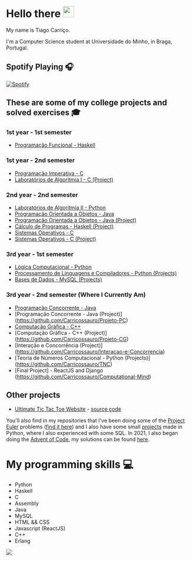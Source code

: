 # Hello there <img src="https://raw.githubusercontent.com/MartinHeinz/MartinHeinz/master/wave.gif" width="30px">

My name is Tiago Carriço.

I'm a Computer Science student at Universidade do Minho, in Braga, Portugal.

## Spotify Playing 🎧

[![Spotify](https://carricossauro.vercel.app/api/spotify)](https://open.spotify.com/user/tiarrico)

## These are some of my college projects and solved exercises 🎓

### 1st year - 1st semester

-   [Programação Funcional - Haskell](https://github.com/Carricossauro/Programacao-Funcional)

### 1st year - 2nd semester

-   [Programação Imperativa - C](https://github.com/Carricossauro/Programacao-Imperativa)
-   [Laboratórios de Algoritmia I - C (Project)](https://github.com/Carricossauro/LA1PL1G4)

### 2nd year - 2nd semester

-   [Laboratórios de Algoritmia II - Python](https://github.com/Carricossauro/Laboratorios-de-Algoritmia-II)
-   [Programação Orientada a Objetos - Java](https://github.com/Carricossauro/Programacao-Orientada-a-Objetos)
-   [Programação Orientada a Objetos - Java (Project)](https://github.com/Carricossauro/POO-FM)
-   [Cálculo de Programas - Haskell (Project)](https://github.com/Carricossauro/Calculo-de-Programas)
-   [Sistemas Operativos - C](https://github.com/Carricossauro/Sistemas-Operativos)
-   [Sistemas Operativos - C (Project)](https://github.com/Carricossauro/SO-TP)

### 3rd year - 1st semester

-   [Lógica Computacional - Python](https://github.com/Carricossauro/Logica-Computacional)
-   [Processamento de Linguagens e Compiladores - Python (Projects)](https://github.com/Carricossauro/Trabalhos-Processamento-de-Linguagens-e-Compiladores)
-   [Bases de Dados - MySQL (Projects)](https://github.com/Carricossauro/BD)

### 3rd year - 2nd semester (Where I Currently Am)

-   [Programação Concorrente - Java](https://github.com/Carricossauro/Programacao-Concorrente)
-   [Programação Concorrente - Java (Project)] (https://github.com/Carricossauro/Projeto-PC)
-   [Computação Gráfica - C++](https://github.com/Carricossauro/Computacao-Grafica)
-   [Computação Gráfica - C++ (Project)] (https://github.com/Carricossauro/Projeto-CG)
-   [Interação e Concorrência (Project)] (https://github.com/Carricossauro/Interacao-e-Concorrencia)
-   [Teoria de Números Computacional - Python (Projects)] (https://github.com/Carricossauro/TNC)
-   [Final Project] - ReactJS and Django (https://github.com/Carricossauro/Computational-Mind)

## Other projects

-   [Ultimate Tic Tac Toe Website](https://tic-tac-toe.carricossauro.pt/) - [source code](https://github.com/Carricossauro/Ultimate-Tic-Tac-Toe)

You'll also find in my repositories that I've been doing some of the [Project Euler](https://projecteuler.net/) problems ([find it here](https://github.com/Carricossauro/Project-Euler)) and I also have some small [projects](https://github.com/Carricossauro/Python-Projects) made in Python, where I also experienced with some SQL. In 2021, I also began doing the [Advent of Code](https://adventofcode.com/), my solutions can be found [here](https://github.com/Carricossauro/Advent-Of-Code).

# My programming skills 💻

-   Python
-   Haskell
-   C
-   Assembly
-   Java
-   MySQL
-   HTML && CSS
-   Javascript (ReactJS)
-   C++
-   Erlang

![](https://github-readme-stats.vercel.app/api?username=carricossauro&hide=contribs,prs&theme=gotham&show_icons=true)
